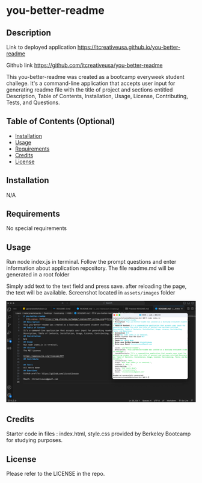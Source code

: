 # you-better-readme

## Description

Link to deployed application
https://itcreativeusa.github.io/you-better-readme

Github link
https://github.com/itcreativeusa/you-better-readme

This you-better-readme was created as a bootcamp everyweek student challege.
It's a command-line application that accepts user input for generating readme file with the title of project and sections entitled Description, Table of Contents, Installation, Usage, License, Contributing, Tests, and Questions.


## Table of Contents (Optional)

- [Installation](#installation)
- [Usage](#usage)
- [Requirements](#requirements)
- [Credits](#credits)
- [License](#license)

## Installation

N/A

## Requirements

No special requirements

## Usage

Run node index.js in terminal.
Follow the prompt questions and enter information about application repository.
The file readme.md will be generated in a root folder

 Simply add text to the text field and press save. after reloading the page, the text will be available.
Screenshot located in `assets/images` folder

![you-better-readme](utils/img/screenshot.png)

## Credits
 
 Starter code in files : index.html, style.css provided by Berkeley Bootcamp for studying purposes.

## License

Please refer to the LICENSE in the repo.
